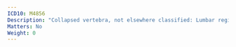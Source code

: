 ```yaml
---
ICD10: M4856
Description: "Collapsed vertebra, not elsewhere classified: Lumbar region"
Matters: No
Weight: 0
---
```


